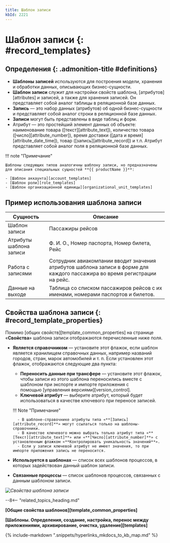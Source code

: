 ```yaml
---
title: Шаблон записи
kbId: 2221
---
```


# Шаблон записи {: #record_templates}

<div class="admonition question" markdown="block">

## Определения {: .admonition-title #definitions}

- **Шаблоны записей** используются для построения модели, хранения и обработки данных, описывающих бизнес-сущности.
- **Шаблон записи** служит для настройки свойств шаблона, [атрибутов][attributes] и записей, а также для хранения записей. Он представляет собой аналог таблицы в реляционной базе данных.
- **Запись** — это набор данных (атрибутов) об одной бизнес-сущности и представляет собой аналог строки в реляционной базе данных. 
- **Записи** могут быть представлены в виде таблиц и форм.
- Атрибут — это простейший элемент данных об объекте: наименование товара ([текст][attribute_text]), количество товара ([число][attribute_number]), время доставки ([дата и время][attribute_date_time]), товар ([запись][attribute_record]) и т.п. Атрибут представляет собой аналог поля в реляционной базе данных.

</div>

!!! note "Примечание"

    Шаблоны следующих типов аналогичны шаблону записи, но предназначены для описания специальных сущностей **{{ productName }}**:

    - [Шаблон аккаунта][account_templates]
    - [Шаблон роли][role_templates]
    - [Шаблон организационной единицы][organizational_unit_templates]

## Пример использования шаблона записи

|Сущность|Описание|
|---|---|
|Шаблон записи|Пассажиры рейсов|
|Атрибуты шаблона записи|Ф. И. О., Номер паспорта, Номер билета, Рейс|
|Работа с записями|Сотрудник авиакомпании вводит значения атрибутов шаблона записи в форме для каждого пассажира во время регистрации на рейс.|
|Данные на выходе|Таблица со списком пассажиров рейсов с их именами, номерами паспортов и билетов.|

## Свойства шаблона записи {: #record_template_properties}

Помимо [общих свойств][template_common_properties] на странице «**Свойства**» шаблона записи отображаются перечисленные ниже поля.

- **Является справочником** — установите этот флажок, если шаблон является хранилищем справочных данных, например названий городов, стран, марок автомобилей и т. п. Если установлен этот флажок, отображаются следующие два пункта:
    - **Переносить данные при трансфере** — установите этот флажок, чтобы записи из этого шаблона переносились вместе с шаблоном при экспорте и импорте приложения с помощью [управления версиями][version_control].
    - **Ключевой атрибут** — выберите атрибут, который будет использоваться в качестве ключевого при переносе записей.

    !!! Note "Примечание"

        - В шаблоне-справочнике атрибуты типа «**[Запись][attribute_record]**» могут ссылаться только на шаблоны-справочники.
        - В качестве ключевого можно выбрать только атрибут типа «**[Текст][attribute_text]**» или «**[Число][attribute_number]**» с установленным флажком «**Контролировать уникальность значений**».
        - Если у записи ключевой атрибут не имеет значения, то при импорте приложения запись не переносится.

- **Используется в шаблонах** — список всех шаблонов процессов, в которых задействован данный шаблон записи.
- **Связанные процессы** — список шаблонов процессов, связанных с данным шаблоном записи.

_![Свойства шаблона записи](record_templates_properties.png)_

--8<-- "related_topics_heading.md"

**[Общие свойства шаблонов][template_common_properties]**

**[Шаблоны. Определения, создание, настройка, перенос между приложениями, архивирование, очистка, удаление][templates]**

{%
include-markdown ".snippets/hyperlinks_mkdocs_to_kb_map.md"
%}
